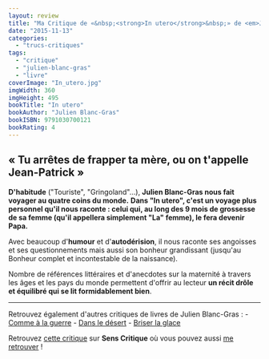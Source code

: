 ```yaml
---
layout: review
title: "Ma Critique de «&nbsp;<strong>In utero</strong>&nbsp;» de <em>Julien&nbsp;Blanc-Gras</em>"
date: "2015-11-13"
categories: 
  - "trucs-critiques"
tags: 
  - "critique"
  - "julien-blanc-gras"
  - "livre"
coverImage: "In_utero.jpg"
imgWidth: 360
imgHeight: 495
bookTitle: "In utero"
bookAuthor: "Julien Blanc-Gras"
bookISBN: 9791030700121  
bookRating: 4
---
```


## « Tu arrêtes de frapper ta mère, ou on t'appelle Jean-Patrick »

**D'habitude** ("Touriste", "Gringoland"...), **Julien Blanc-Gras nous fait voyager au quatre coins du monde.** **Dans "In utero", c'est un voyage plus personnel qu'il nous raconte : celui qui, au long des 9 mois de grossesse de sa femme (qu'il appellera simplement "La" femme), le fera devenir Papa.**

Avec beaucoup d'**humour** et d'**autodérision**, il nous raconte ses angoisses et ses questionnements mais aussi son bonheur grandissant (jusqu'au Bonheur complet et incontestable de la naissance).

Nombre de références littéraires et d'anecdotes sur la maternité à travers les âges et les pays du monde permettent d'offrir au lecteur **un récit drôle et équilibré qui se lit formidablement bien**.

* * *

Retrouvez également d'autres critiques de livres de Julien Blanc-Gras : - [Comme à la guerre](/2020/02/ma-critique-de-comme-a-la-guerre-de-julien-blanc-gras/) - [Dans le désert](/2017/11/ma-critique-de-dans-le-desert-de-julien-blanc-gras/) - [Briser la glace](/2018/01/ma-critique-de-briser-la-glace-de-julien-blanc-gras/)

Retrouvez [cette critique](http://www.senscritique.com/livre/In_utero/critique/73819943) sur **Sens Critique** où vous pouvez aussi [me retrouver](http://www.senscritique.com/Arnaud_Malon) !
